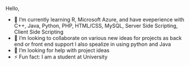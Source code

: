  Hello,
 
- 🌱 I’m currently learning R, Microsoft Azure, and have eveperience with C++, Java, Python, PHP, HTML/CSS, MySQL, Server Side Scripting, Client Side Scripting 
- 👯 I’m looking to collaborate on various new ideas for projects as back end or front end support I also spealize in using python and Java 
- 🤔 I’m looking for help with project ideas 
- ⚡ Fun fact: I am a student at University 
